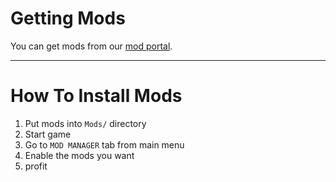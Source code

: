 # Getting Mods
You can get mods from our [mod portal](https://cccp.mod.io).

***

# How To Install Mods

1. Put mods into `Mods/` directory
2. Start game
3. Go to `MOD MANAGER` tab from main menu
4. Enable the mods you want
5. profit


